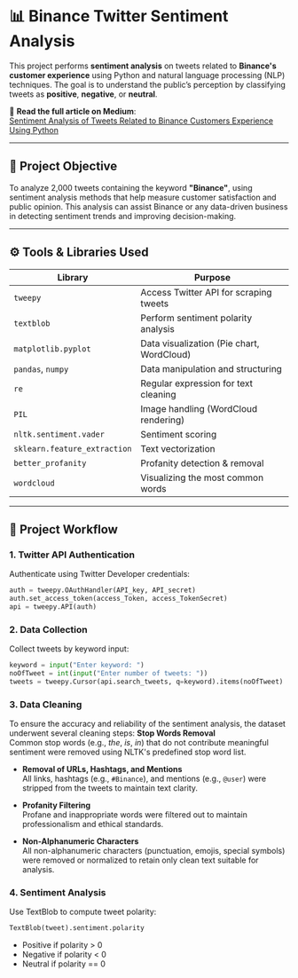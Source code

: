 # 📊 Binance Twitter Sentiment Analysis

This project performs **sentiment analysis** on tweets related to **Binance's customer experience** using Python and natural language processing (NLP) techniques. The goal is to understand the public’s perception by classifying tweets as **positive**, **negative**, or **neutral**.

🔗 **Read the full article on Medium**:  
[Sentiment Analysis of Tweets Related to Binance Customers Experience Using Python](https://medium.com/@muizzadio/sentiment-analysis-of-tweets-related-to-binance-customers-experience-using-python-517953c5c95)

---

## 📌 Project Objective

To analyze 2,000 tweets containing the keyword **"Binance"**, using sentiment analysis methods that help measure customer satisfaction and public opinion. This analysis can assist Binance or any data-driven business in detecting sentiment trends and improving decision-making.

---

## ⚙️ Tools & Libraries Used

| Library | Purpose |
|--------|--------|
| `tweepy` | Access Twitter API for scraping tweets |
| `textblob` | Perform sentiment polarity analysis |
| `matplotlib.pyplot` | Data visualization (Pie chart, WordCloud) |
| `pandas`, `numpy` | Data manipulation and structuring |
| `re` | Regular expression for text cleaning |
| `PIL` | Image handling (WordCloud rendering) |
| `nltk.sentiment.vader` | Sentiment scoring |
| `sklearn.feature_extraction` | Text vectorization |
| `better_profanity` | Profanity detection & removal |
| `wordcloud` | Visualizing the most common words |

---

## 🧪 Project Workflow

### 1. Twitter API Authentication

Authenticate using Twitter Developer credentials:
```python
auth = tweepy.OAuthHandler(API_key, API_secret)
auth.set_access_token(access_Token, access_TokenSecret)
api = tweepy.API(auth)
````

### 2. Data Collection
Collect tweets by keyword input:
```python
keyword = input("Enter keyword: ")
noOfTweet = int(input("Enter number of tweets: "))
tweets = tweepy.Cursor(api.search_tweets, q=keyword).items(noOfTweet)
```
### 3. Data Cleaning
To ensure the accuracy and reliability of the sentiment analysis, the dataset underwent several cleaning steps:
**Stop Words Removal**  
  Common stop words (e.g., *the*, *is*, *in*) that do not contribute meaningful sentiment were removed using NLTK's predefined stop word list.

- **Removal of URLs, Hashtags, and Mentions**  
  All links, hashtags (e.g., `#Binance`), and mentions (e.g., `@user`) were stripped from the tweets to maintain text clarity.

- **Profanity Filtering**  
  Profane and inappropriate words were filtered out to maintain professionalism and ethical standards.

- **Non-Alphanumeric Characters**  
  All non-alphanumeric characters (punctuation, emojis, special symbols) were removed or normalized to retain only clean text suitable for analysis.


### 4. Sentiment Analysis
Use TextBlob to compute tweet polarity:

```python
TextBlob(tweet).sentiment.polarity
```
- Positive if polarity > 0
- Negative if polarity < 0
- Neutral if polarity == 0




